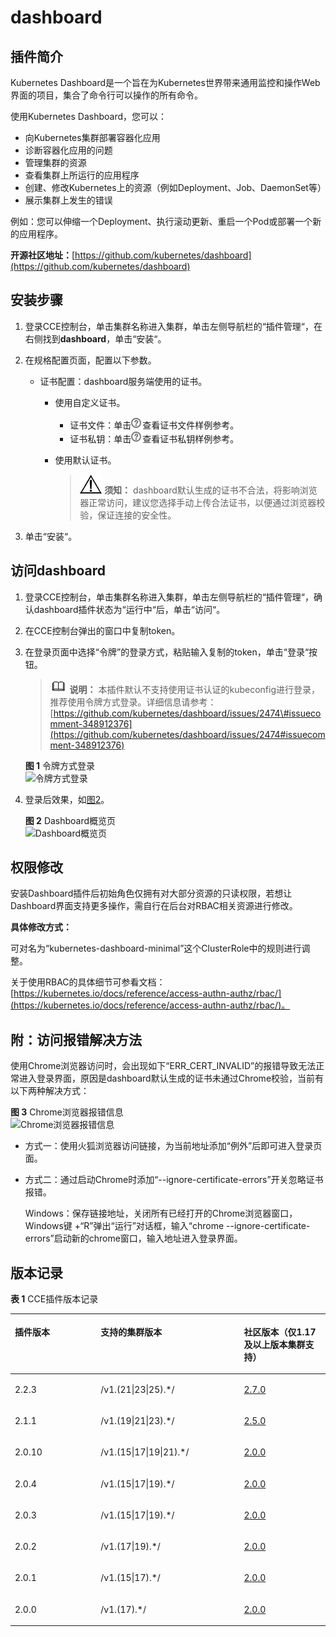# dashboard<a name="cce_10_0128"></a>

## 插件简介<a name="section1418513434428"></a>

Kubernetes Dashboard是一个旨在为Kubernetes世界带来通用监控和操作Web界面的项目，集合了命令行可以操作的所有命令。

使用Kubernetes Dashboard，您可以：

-   向Kubernetes集群部署容器化应用
-   诊断容器化应用的问题
-   管理集群的资源
-   查看集群上所运行的应用程序
-   创建、修改Kubernetes上的资源（例如Deployment、Job、DaemonSet等）
-   展示集群上发生的错误

例如：您可以伸缩一个Deployment、执行滚动更新、重启一个Pod或部署一个新的应用程序。

**开源社区地址：**[https://github.com/kubernetes/dashboard](https://github.com/kubernetes/dashboard)

## 安装步骤<a name="section46701613154319"></a>

1.  登录CCE控制台，单击集群名称进入集群，单击左侧导航栏的“插件管理“，在右侧找到**dashboard**，单击“安装“。
2.  在规格配置页面，配置以下参数。
    -   证书配置：dashboard服务端使用的证书。
        -   使用自定义证书。
            -   证书文件：单击![](figures/zh-cn_image_0000001244141149.png)查看证书文件样例参考。
            -   证书私钥：单击![](figures/zh-cn_image_0000001199341260.png)查看证书私钥样例参考。

        -   使用默认证书。

            >![](public_sys-resources/icon-notice.gif) **须知：** 
            >dashboard默认生成的证书不合法，将影响浏览器正常访问，建议您选择手动上传合法证书，以便通过浏览器校验，保证连接的安全性。


3.  单击“安装“。

## 访问dashboard<a name="section15288141117362"></a>

1.  登录CCE控制台，单击集群名称进入集群，单击左侧导航栏的“插件管理“，确认dashboard插件状态为“运行中“后，单击“访问“。
2.  在CCE控制台弹出的窗口中复制token。
3.  在登录页面中选择“令牌”的登录方式，粘贴输入复制的token，单击“登录“按钮。

    >![](public_sys-resources/icon-note.gif) **说明：** 
    >本插件默认不支持使用证书认证的kubeconfig进行登录，推荐使用令牌方式登录。详细信息请参考：[https://github.com/kubernetes/dashboard/issues/2474\#issuecomment-348912376](https://github.com/kubernetes/dashboard/issues/2474#issuecomment-348912376)

    **图 1**  令牌方式登录<a name="fig2040714531230"></a>  
    ![](figures/令牌方式登录.png "令牌方式登录")

4.  登录后效果，如[图2](#fig12780143011555)。

    **图 2**  Dashboard概览页<a name="fig12780143011555"></a>  
    ![](figures/Dashboard概览页.png "Dashboard概览页")


## 权限修改<a name="section10659162018415"></a>

安装Dashboard插件后初始角色仅拥有对大部分资源的只读权限，若想让Dashboard界面支持更多操作，需自行在后台对RBAC相关资源进行修改。

**具体修改方式：**

可对名为“kubernetes-dashboard-minimal”这个ClusterRole中的规则进行调整。

关于使用RBAC的具体细节可参看文档：[https://kubernetes.io/docs/reference/access-authn-authz/rbac/](https://kubernetes.io/docs/reference/access-authn-authz/rbac/)。

## 附：访问报错解决方法<a name="section913875232612"></a>

使用Chrome浏览器访问时，会出现如下“ERR\_CERT\_INVALID”的报错导致无法正常进入登录界面，原因是dashboard默认生成的证书未通过Chrome校验，当前有以下两种解决方式：

**图 3**  Chrome浏览器报错信息<a name="fig1873703218416"></a>  
![](figures/Chrome浏览器报错信息.png "Chrome浏览器报错信息")

-   方式一：使用火狐浏览器访问链接，为当前地址添加“例外”后即可进入登录页面。
-   方式二：通过启动Chrome时添加“--ignore-certificate-errors”开关忽略证书报错。

    Windows：保存链接地址，关闭所有已经打开的Chrome浏览器窗口，Windows键 +“R”弹出“运行”对话框，输入“chrome --ignore-certificate-errors”启动新的chrome窗口，输入地址进入登录界面。


## 版本记录<a name="section183121449435"></a>

**表 1**  CCE插件版本记录

<a name="table88489551792"></a>
<table><thead align="left"><tr id="row139251455994"><th class="cellrowborder" valign="top" width="27.236363636363635%" id="mcps1.2.4.1.1"><p id="p1494784163412"><a name="p1494784163412"></a><a name="p1494784163412"></a>插件版本</p>
</th>
<th class="cellrowborder" valign="top" width="45.49090909090909%" id="mcps1.2.4.1.2"><p id="p02501368494"><a name="p02501368494"></a><a name="p02501368494"></a>支持的集群版本</p>
</th>
<th class="cellrowborder" valign="top" width="27.272727272727277%" id="mcps1.2.4.1.3"><p id="p1044510618373"><a name="p1044510618373"></a><a name="p1044510618373"></a>社区版本（仅1.17及以上版本集群支持）</p>
</th>
</tr>
</thead>
<tbody><tr id="row966259113"><td class="cellrowborder" valign="top" width="27.236363636363635%" headers="mcps1.2.4.1.1 "><p id="p1634208217"><a name="p1634208217"></a><a name="p1634208217"></a>2.2.3</p>
</td>
<td class="cellrowborder" valign="top" width="45.49090909090909%" headers="mcps1.2.4.1.2 "><p id="p1134701215"><a name="p1134701215"></a><a name="p1134701215"></a>/v1.(21|23|25).*/</p>
</td>
<td class="cellrowborder" valign="top" width="27.272727272727277%" headers="mcps1.2.4.1.3 "><p id="p238017112210"><a name="p238017112210"></a><a name="p238017112210"></a><a href="https://github.com/kubernetes/dashboard/releases/tag/v2.7.0" target="_blank" rel="noopener noreferrer">2.7.0</a></p>
</td>
</tr>
<tr id="row3926175518912"><td class="cellrowborder" valign="top" width="27.236363636363635%" headers="mcps1.2.4.1.1 "><p id="p1162124314508"><a name="p1162124314508"></a><a name="p1162124314508"></a>2.1.1</p>
</td>
<td class="cellrowborder" valign="top" width="45.49090909090909%" headers="mcps1.2.4.1.2 "><p id="p19738321134717"><a name="p19738321134717"></a><a name="p19738321134717"></a>/v1.(19|21|23).*/</p>
</td>
<td class="cellrowborder" valign="top" width="27.272727272727277%" headers="mcps1.2.4.1.3 "><p id="p11896727151112"><a name="p11896727151112"></a><a name="p11896727151112"></a><a href="https://github.com/kubernetes/dashboard/releases/tag/v2.5.0" target="_blank" rel="noopener noreferrer">2.5.0</a></p>
</td>
</tr>
<tr id="row15926105520911"><td class="cellrowborder" valign="top" width="27.236363636363635%" headers="mcps1.2.4.1.1 "><p id="p4621164311505"><a name="p4621164311505"></a><a name="p4621164311505"></a>2.0.10</p>
</td>
<td class="cellrowborder" valign="top" width="45.49090909090909%" headers="mcps1.2.4.1.2 "><p id="p1991603534710"><a name="p1991603534710"></a><a name="p1991603534710"></a>/v1.(15|17|19|21).*/</p>
</td>
<td class="cellrowborder" valign="top" width="27.272727272727277%" headers="mcps1.2.4.1.3 "><p id="p141781146113811"><a name="p141781146113811"></a><a name="p141781146113811"></a><a href="https://github.com/kubernetes/dashboard/releases/tag/v2.0.0" target="_blank" rel="noopener noreferrer">2.0.0</a></p>
</td>
</tr>
<tr id="row2035714120472"><td class="cellrowborder" valign="top" width="27.236363636363635%" headers="mcps1.2.4.1.1 "><p id="p8621104312504"><a name="p8621104312504"></a><a name="p8621104312504"></a>2.0.4</p>
</td>
<td class="cellrowborder" valign="top" width="45.49090909090909%" headers="mcps1.2.4.1.2 "><p id="p7204104884715"><a name="p7204104884715"></a><a name="p7204104884715"></a>/v1.(15|17|19).*/</p>
</td>
<td class="cellrowborder" valign="top" width="27.272727272727277%" headers="mcps1.2.4.1.3 "><p id="p5183546163814"><a name="p5183546163814"></a><a name="p5183546163814"></a><a href="https://github.com/kubernetes/dashboard/releases/tag/v2.0.0" target="_blank" rel="noopener noreferrer">2.0.0</a></p>
</td>
</tr>
<tr id="row58816436322"><td class="cellrowborder" valign="top" width="27.236363636363635%" headers="mcps1.2.4.1.1 "><p id="p9621194315019"><a name="p9621194315019"></a><a name="p9621194315019"></a>2.0.3</p>
</td>
<td class="cellrowborder" valign="top" width="45.49090909090909%" headers="mcps1.2.4.1.2 "><p id="p1936818918481"><a name="p1936818918481"></a><a name="p1936818918481"></a>/v1.(15|17|19).*/</p>
</td>
<td class="cellrowborder" valign="top" width="27.272727272727277%" headers="mcps1.2.4.1.3 "><p id="p2185134618389"><a name="p2185134618389"></a><a name="p2185134618389"></a><a href="https://github.com/kubernetes/dashboard/releases/tag/v2.0.0" target="_blank" rel="noopener noreferrer">2.0.0</a></p>
</td>
</tr>
<tr id="row440924363210"><td class="cellrowborder" valign="top" width="27.236363636363635%" headers="mcps1.2.4.1.1 "><p id="p106214431505"><a name="p106214431505"></a><a name="p106214431505"></a>2.0.2</p>
</td>
<td class="cellrowborder" valign="top" width="45.49090909090909%" headers="mcps1.2.4.1.2 "><p id="p15113162116488"><a name="p15113162116488"></a><a name="p15113162116488"></a>/v1.(17|19).*/</p>
</td>
<td class="cellrowborder" valign="top" width="27.272727272727277%" headers="mcps1.2.4.1.3 "><p id="p11186114643815"><a name="p11186114643815"></a><a name="p11186114643815"></a><a href="https://github.com/kubernetes/dashboard/releases/tag/v2.0.0" target="_blank" rel="noopener noreferrer">2.0.0</a></p>
</td>
</tr>
<tr id="row126511443153215"><td class="cellrowborder" valign="top" width="27.236363636363635%" headers="mcps1.2.4.1.1 "><p id="p16622164375014"><a name="p16622164375014"></a><a name="p16622164375014"></a>2.0.1</p>
</td>
<td class="cellrowborder" valign="top" width="45.49090909090909%" headers="mcps1.2.4.1.2 "><p id="p3489163454817"><a name="p3489163454817"></a><a name="p3489163454817"></a>/v1.(15|17).*/</p>
</td>
<td class="cellrowborder" valign="top" width="27.272727272727277%" headers="mcps1.2.4.1.3 "><p id="p61881446203813"><a name="p61881446203813"></a><a name="p61881446203813"></a><a href="https://github.com/kubernetes/dashboard/releases/tag/v2.0.0" target="_blank" rel="noopener noreferrer">2.0.0</a></p>
</td>
</tr>
<tr id="row396884320323"><td class="cellrowborder" valign="top" width="27.236363636363635%" headers="mcps1.2.4.1.1 "><p id="p19622154310507"><a name="p19622154310507"></a><a name="p19622154310507"></a>2.0.0</p>
</td>
<td class="cellrowborder" valign="top" width="45.49090909090909%" headers="mcps1.2.4.1.2 "><p id="p1662211431502"><a name="p1662211431502"></a><a name="p1662211431502"></a>/v1.(17).*/</p>
</td>
<td class="cellrowborder" valign="top" width="27.272727272727277%" headers="mcps1.2.4.1.3 "><p id="p15333143014114"><a name="p15333143014114"></a><a name="p15333143014114"></a><a href="https://github.com/kubernetes/dashboard/releases/tag/v2.0.0" target="_blank" rel="noopener noreferrer">2.0.0</a></p>
</td>
</tr>
</tbody>
</table>


